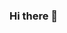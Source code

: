 ### Hi there 👋

<!--
**therealAlex23/therealAlex23** is a ✨ _special_ ✨ repository because its `README.md` (this file) appears on your GitHub profile.

<a href="https://github.com/<USERNAME>/<REPONAME>">
  <img align="center" src="https://github-readme-stats.vercel.app/api?username=<USERNAME>&show_icons=true&line_height=27&count_private=true&title_color=ffffff&text_color=c9cacc&icon_color=2bbc8a&bg_color=1d1f21" alt="<CUSTOMIZE>" />
</a>

Here are some ideas to get you started:

- 🔭 I’m currently working on ...
- 🌱 I’m currently learning ...
- 👯 I’m looking to collaborate on ...
- 🤔 I’m looking for help with ...
- 💬 Ask me about ...
- 📫 How to reach me: ...
- 😄 Pronouns: ...
- ⚡ Fun fact: ...
-->
